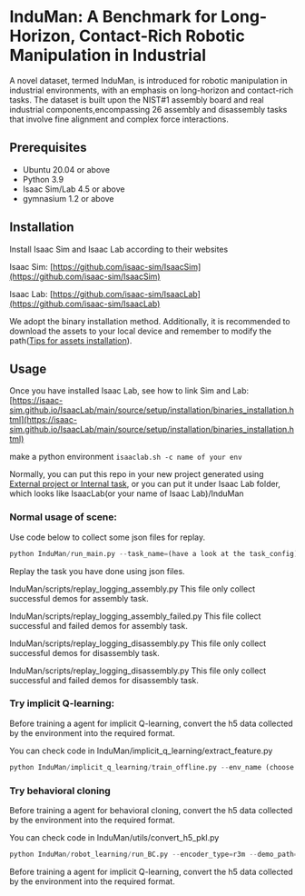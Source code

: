# InduMan: A Benchmark for Long-Horizon, Contact-Rich Robotic Manipulation in Industrial

   A novel dataset, termed InduMan, is introduced for robotic manipulation in industrial environments, with an emphasis on long-horizon and contact-rich tasks. The dataset is built upon the NIST#1 assembly board and real industrial components,encompassing 26 assembly and disassembly tasks that involve fine alignment and complex force interactions.

## Prerequisites

* Ubuntu 20.04 or above
* Python 3.9
* Isaac Sim/Lab 4.5 or above
* gymnasium 1.2 or above

## Installation

Install Isaac Sim and Isaac Lab according to their websites

Isaac Sim: [https://github.com/isaac-sim/IsaacSim](https://github.com/isaac-sim/IsaacSim)

Isaac Lab: [https://github.com/isaac-sim/IsaacLab](https://github.com/isaac-sim/IsaacLab)

We adopt the binary installation method. Additionally, it is recommended to download the assets to your local device and remember to modify the path([Tips for assets installation](https://docs.isaacsim.omniverse.nvidia.com/5.0.0/installation/install_faq.html)).

## Usage

Once you have installed Isaac Lab, see how to link Sim and Lab: [https://isaac-sim.github.io/IsaacLab/main/source/setup/installation/binaries_installation.html](https://isaac-sim.github.io/IsaacLab/main/source/setup/installation/binaries_installation.html)

make a python environment `isaaclab.sh -c name of your env`

Normally, you can put this repo in your new project generated using [External project or Internal task](https://isaac-sim.github.io/IsaacLab/main/source/overview/own-project/template.html), or you can put it under Isaac Lab folder, which looks like IsaacLab(or your name of Isaac Lab)/InduMan

### Normal usage of scene:

Use code below to collect some json files for replay.

```python
python InduMan/run_main.py --task_name=(have a look at the task_config) --task_type=assembly/disassembly(you can distinguish by task name) --headless(True if you try to test your installation)
```

Replay the task you have done using json files.

InduMan/scripts/replay_logging_assembly.py This file only collect successful demos for assembly task.

InduMan/scripts/replay_logging_assembly_failed.py This file collect successful and failed demos for assembly task.

InduMan/scripts/replay_logging_disassembly.py This file only collect successful demos for disassembly task.

InduMan/scripts/replay_logging_disassembly.py This file only collect successful and failed demos for disassembly task.

### Try implicit Q-learning:

Before training a agent for implicit Q-learning, convert the h5 data collected by the environment into the required format.

You can check code in InduMan/implicit_q_learning/extract_feature.py

```python
python InduMan/implicit_q_learning/train_offline.py --env_name (choose one from task_config) --env_type (according to your task) --data_path (where your data put)
```

### Try behavioral cloning

Before training a agent for behavioral cloning, convert the h5 data collected by the environment into the required format.

You can check code in InduMan/utils/convert_h5_pkl.py

```python
python InduMan/robot_learning/run_BC.py --encoder_type=r3m --demo_path=(where does your pkl data put) --log_root_dir=(where do the results you want to put) --env (choose) --env_type (according to your env)
```

Before training a agent for implicit Q-learning, convert the h5 data collected by the environment into the required format.
